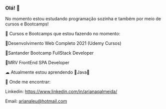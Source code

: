 ### Olá! 🐇

No momento estou estudando programação sozinha e também por meio de cursos e Bootcamps!

🍰 Cursos e Bootcamps que estou fazendo no momento:

🌸Desenvolvimento Web Completo 2021 (Udemy Cursos)

🌸Santander Bootcamp FullStack Developer

🌸MRV FrontEnd SPA Developer

☁ Atualmente estou aprendendo 🍓Java🍓



💌 Onde me encontrar:

Linkedin: https://www.linkedin.com/in/arianaqalmeida/

Email: arianaleu@hotmail.com
